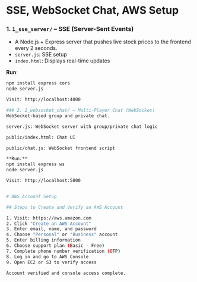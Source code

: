 # SSE, WebSocket Chat, AWS Setup

### 1. `1_sse_server/` – SSE (Server-Sent Events)
- A Node.js + Express server that pushes live stock prices to the frontend every 2 seconds.
- `server.js`: SSE setup  
- `index.html`: Displays real-time updates

**Run**:
```bash
npm install express cors
node server.js

Visit: http://localhost:4000

### 2. 2_websocket_chat/ – Multi-Player Chat (WebSocket)
WebSocket-based group and private chat.

server.js: WebSocket server with group/private chat logic

public/index.html: Chat UI

public/chat.js: WebSocket frontend script

**Run:**
npm install express ws
node server.js

Visit: http://localhost:5000


# AWS Account Setup

## Steps to Create and Verify an AWS Account

1. Visit: https://aws.amazon.com
2. Click "Create an AWS Account"
3. Enter email, name, and password
4. Choose "Personal" or "Business" account
5. Enter billing information
6. Choose support plan (Basic - Free)
7. Complete phone number verification (OTP)
8. Log in and go to AWS Console
9. Open EC2 or S3 to verify access

Account verified and console access complete.
